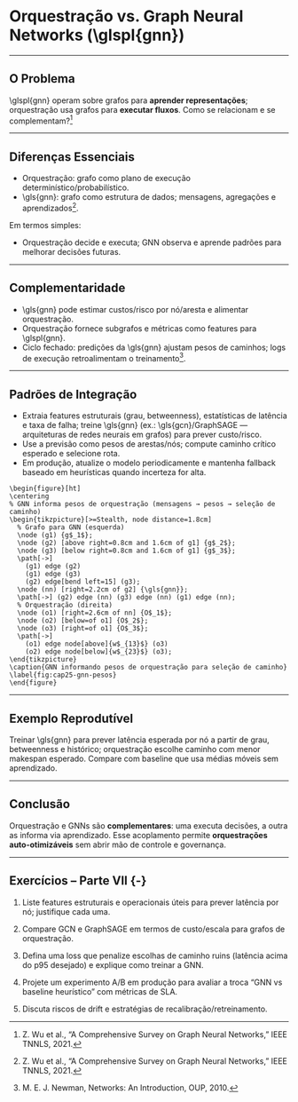 # Orquestração vs. Graph Neural Networks (\glspl{gnn})

---

## O Problema

\glspl{gnn} operam sobre grafos para **aprender representações**; orquestração usa grafos para **executar fluxos**. Como se relacionam e se complementam?[^1]

---

## Diferenças Essenciais

* Orquestração: grafo como plano de execução determinístico/probabilístico.
* \gls{gnn}: grafo como estrutura de dados; mensagens, agregações e aprendizados[^1].

Em termos simples:

- Orquestração decide e executa; GNN observa e aprende padrões para melhorar decisões futuras.

---

## Complementaridade

* \gls{gnn} pode estimar custos/risco por nó/aresta e alimentar orquestração.
* Orquestração fornece subgrafos e métricas como features para \glspl{gnn}.
* Ciclo fechado: predições da \gls{gnn} ajustam pesos de caminhos; logs de execução retroalimentam o treinamento[^2].

---

## Padrões de Integração

- Extraia features estruturais (grau, betweenness), estatísticas de latência e taxa de falha; treine \gls{gnn} (ex.: \gls{gcn}/GraphSAGE — arquiteturas de redes neurais em grafos) para prever custo/risco.
- Use a previsão como pesos de arestas/nós; compute caminho crítico esperado e selecione rota.
- Em produção, atualize o modelo periodicamente e mantenha fallback baseado em heurísticas quando incerteza for alta.

```{=latex}
\begin{figure}[ht]
\centering
% GNN informa pesos de orquestração (mensagens → pesos → seleção de caminho)
\begin{tikzpicture}[>=Stealth, node distance=1.8cm]
  % Grafo para GNN (esquerda)
  \node (g1) {g$_1$};
  \node (g2) [above right=0.8cm and 1.6cm of g1] {g$_2$};
  \node (g3) [below right=0.8cm and 1.6cm of g1] {g$_3$};
  \path[->]
    (g1) edge (g2)
    (g1) edge (g3)
    (g2) edge[bend left=15] (g3);
  \node (nn) [right=2.2cm of g2] {\gls{gnn}};
  \path[->] (g2) edge (nn) (g3) edge (nn) (g1) edge (nn);
  % Orquestração (direita)
  \node (o1) [right=2.6cm of nn] {O$_1$};
  \node (o2) [below=of o1] {O$_2$};
  \node (o3) [right=of o1] {O$_3$};
  \path[->]
    (o1) edge node[above]{w$_{13}$} (o3)
    (o2) edge node[below]{w$_{23}$} (o3);
\end{tikzpicture}
\caption{GNN informando pesos de orquestração para seleção de caminho}
\label{fig:cap25-gnn-pesos}
\end{figure}
```

---

## Exemplo Reprodutível

Treinar \gls{gnn} para prever latência esperada por nó a partir de grau, betweenness e histórico; orquestração escolhe caminho com menor makespan esperado. Compare com baseline que usa médias móveis sem aprendizado.

---

## Conclusão

Orquestração e GNNs são **complementares**: uma executa decisões, a outra as informa via aprendizado. Esse acoplamento permite **orquestrações auto-otimizáveis** sem abrir mão de controle e governança.

---

## Exercícios – Parte VII {-}

1) Liste features estruturais e operacionais úteis para prever latência por nó; justifique cada uma.

2) Compare GCN e GraphSAGE em termos de custo/escala para grafos de orquestração.

3) Defina uma loss que penalize escolhas de caminho ruins (latência acima do p95 desejado) e explique como treinar a GNN.

4) Projete um experimento A/B em produção para avaliar a troca “GNN vs baseline heurístico” com métricas de SLA.

5) Discuta riscos de drift e estratégias de recalibração/retreinamento.

[^1]: Z. Wu et al., “A Comprehensive Survey on Graph Neural Networks,” IEEE TNNLS, 2021.
[^2]: M. E. J. Newman, Networks: An Introduction, OUP, 2010.


